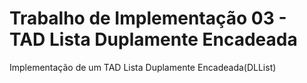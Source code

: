 # Trabalho de Implementação 03 - TAD Lista Duplamente Encadeada

Implementação de um TAD Lista Duplamente Encadeada(DLList)
